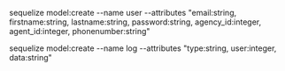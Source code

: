 



sequelize model:create --name user --attributes "email:string, firstname:string, lastname:string, password:string, agency_id:integer, agent_id:integer, phonenumber:string"


sequelize model:create --name log --attributes "type:string, user:integer, data:string"
